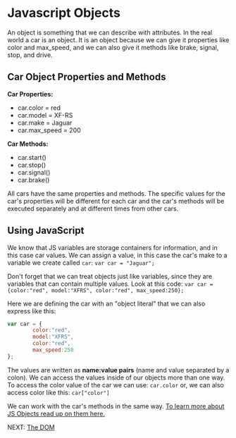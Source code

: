 # Javascript Objects

An object is something that we can describe with attributes. In the real world a car is an object. It is an object because we can give it properties like color and max_speed, and we can also give it methods like brake, signal, stop, and drive.

## Car Object Properties and Methods

**Car Properties:**

* car.color = red
* car.model = XF-RS
* car.make = Jaguar
* car.max_speed = 200

**Car Methods:**

* car.start()
* car.stop()
* car.signal()
* car.brake()

All cars have the same properties and methods. The specific values for the car's properties will be different for each car and the car's methods will be executed separately and at different times from other cars.

## Using JavaScript

We know that JS variables are storage containers for information, and in this case car values. We can assign a value, in this case the car's make to a variable we create called `car`:
`var car = "Jaguar";`

Don't forget that we can treat objects just like variables, since they are variables that can contain multiple values. Look at this code:
`var car = {color:"red", model:"XFRS", color:"red", max_speed:250};`

Here we are defining the car with an "object literal" that we can also express like this:

```javascript
var car = {
        color:"red",
        model:"XFRS",
        color:"red",
        max_speed:250
};
```

The values are written as **name:value pairs** (name and value separated by a colon). We can access the values inside of our objects more than one way. To access the color value of the car we can use: `car.color` or, we can also access color like this: `car["color"]`

We can work with the car's methods in the same way. [To learn more about JS Objects read up on them here.](https://developer.mozilla.org/en-US/docs/Learn/JavaScript/Objects/Basics)

NEXT: [The DOM](./the_dom.md)
